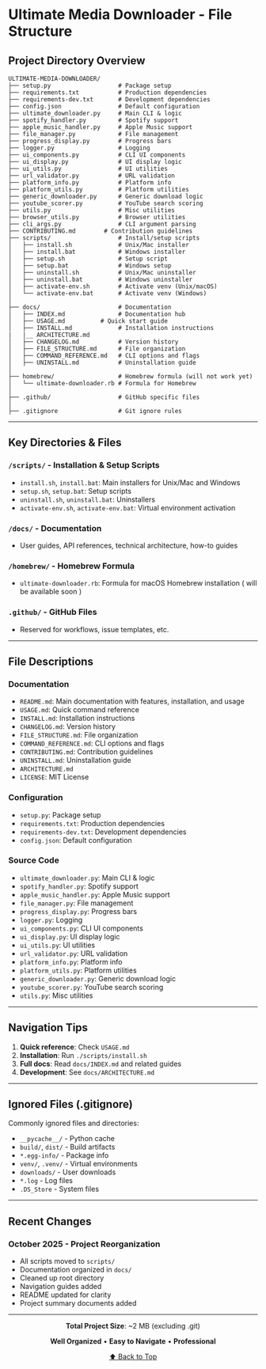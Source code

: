 
# Ultimate Media Downloader - File Structure

## Project Directory Overview


```
ULTIMATE-MEDIA-DOWNLOADER/
├── setup.py                   # Package setup
├── requirements.txt           # Production dependencies
├── requirements-dev.txt       # Development dependencies
├── config.json                # Default configuration
├── ultimate_downloader.py     # Main CLI & logic
├── spotify_handler.py         # Spotify support
├── apple_music_handler.py     # Apple Music support
├── file_manager.py            # File management
├── progress_display.py        # Progress bars
├── logger.py                  # Logging
├── ui_components.py           # CLI UI components
├── ui_display.py              # UI display logic
├── ui_utils.py                # UI utilities
├── url_validator.py           # URL validation
├── platform_info.py           # Platform info
├── platform_utils.py          # Platform utilities
├── generic_downloader.py      # Generic download logic
├── youtube_scorer.py          # YouTube search scoring
├── utils.py                   # Misc utilities
├── browser_utils.py           # Browser utilities
├── cli_args.py                # CLI argument parsing
├── CONTRIBUTING.md        # Contribution guidelines
├── scripts/                   # Install/setup scripts
│   ├── install.sh             # Unix/Mac installer
│   ├── install.bat            # Windows installer
│   ├── setup.sh               # Setup script
│   ├── setup.bat              # Windows setup
│   ├── uninstall.sh           # Unix/Mac uninstaller
│   ├── uninstall.bat          # Windows uninstaller
│   ├── activate-env.sh        # Activate venv (Unix/macOS)
│   └── activate-env.bat       # Activate venv (Windows)
│
├── docs/                      # Documentation
│   ├── INDEX.md               # Documentation hub
│   ├── USAGE.md          # Quick start guide
│   ├── INSTALL.md             # Installation instructions
|   |__ ARCHITECTURE.md
│   ├── CHANGELOG.md           # Version history
│   ├── FILE_STRUCTURE.md      # File organization
│   ├── COMMAND_REFERENCE.md   # CLI options and flags
│   ├── UNINSTALL.md           # Uninstallation guide
│
├── homebrew/                  # Homebrew formula (will not work yet)
│   └── ultimate-downloader.rb # Formula for Homebrew
│
├── .github/                   # GitHub specific files
│
├── .gitignore                 # Git ignore rules
```

---

## Key Directories & Files

### `/scripts/` - Installation & Setup Scripts
- `install.sh`, `install.bat`: Main installers for Unix/Mac and Windows
- `setup.sh`, `setup.bat`: Setup scripts
- `uninstall.sh`, `uninstall.bat`: Uninstallers
- `activate-env.sh`, `activate-env.bat`: Virtual environment activation

### `/docs/` - Documentation
- User guides, API references, technical architecture, how-to guides

### `/homebrew/` - Homebrew Formula
- `ultimate-downloader.rb`: Formula for macOS Homebrew installation ( will be available soon )

### `.github/` - GitHub Files
- Reserved for workflows, issue templates, etc.

---

## File Descriptions

### Documentation
- `README.md`: Main documentation with features, installation, and usage
- `USAGE.md`: Quick command reference
- `INSTALL.md`: Installation instructions
- `CHANGELOG.md`: Version history
- `FILE_STRUCTURE.md`: File organization
- `COMMAND_REFERENCE.md`: CLI options and flags
- `CONTRIBUTING.md`: Contribution guidelines
- `UNINSTALL.md`: Uninstallation guide
- `ARCHITECTURE.md`
- `LICENSE`: MIT License

### Configuration
- `setup.py`: Package setup
- `requirements.txt`: Production dependencies
- `requirements-dev.txt`: Development dependencies
- `config.json`: Default configuration

### Source Code
- `ultimate_downloader.py`: Main CLI & logic
- `spotify_handler.py`: Spotify support
- `apple_music_handler.py`: Apple Music support
- `file_manager.py`: File management
- `progress_display.py`: Progress bars
- `logger.py`: Logging
- `ui_components.py`: CLI UI components
- `ui_display.py`: UI display logic
- `ui_utils.py`: UI utilities
- `url_validator.py`: URL validation
- `platform_info.py`: Platform info
- `platform_utils.py`: Platform utilities
- `generic_downloader.py`: Generic download logic
- `youtube_scorer.py`: YouTube search scoring
- `utils.py`: Misc utilities

---

## Navigation Tips

1. **Quick reference**: Check `USAGE.md`
2. **Installation**: Run `./scripts/install.sh`
3. **Full docs**: Read `docs/INDEX.md` and related guides
4. **Development**: See `docs/ARCHITECTURE.md`

---

## Ignored Files (.gitignore)

Commonly ignored files and directories:
- `__pycache__/` - Python cache
- `build/`, `dist/` - Build artifacts
- `*.egg-info/` - Package info
- `venv/`, `.venv/` - Virtual environments
- `downloads/` - User downloads
- `*.log` - Log files
- `.DS_Store` - System files

---

## Recent Changes

### October 2025 - Project Reorganization
- All scripts moved to `scripts/`
- Documentation organized in `docs/`
- Cleaned up root directory
- Navigation guides added
- README updated for clarity
- Project summary documents added

---

<div align="center">

**Total Project Size**: ~2 MB (excluding .git)

**Well Organized**  •  **Easy to Navigate**  •  **Professional**

[⬆ Back to Top](#ultimate-media-downloader---file-structure)

</div>
